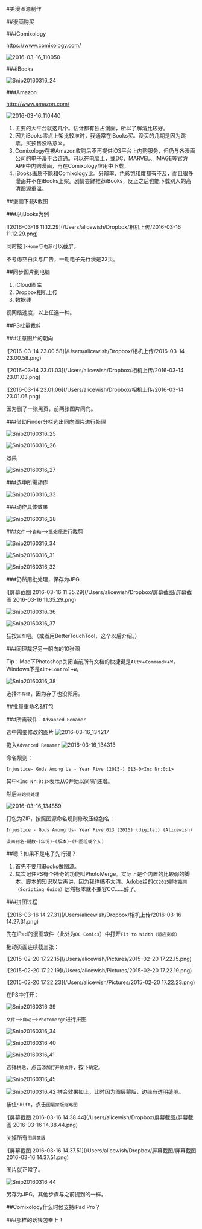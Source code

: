 #美漫图源制作

##漫画购买

###Comixology

https://www.comixology.com/

![2016-03-16_110050](/Users/alicewish/Pictures/FastStone/2016-03-16_110050.jpg)

###iBooks

![Snip20160316_24](/Users/alicewish/Pictures/Snip20160316_24.png)

###Amazon

http://www.amazon.com/

![2016-03-16_110440](/Users/alicewish/Pictures/FastStone/2016-03-16_110440.jpg)

1. 主要的大平台就这几个。估计都有独占漫画，所以了解清比较好。
2. 因为iBooks零点上架比较准时，我通常在iBooks买。没买的几期是因为跳票。买预售没啥意义。
3. Comixology在被Amazon收购后不再提供iOS平台上内购服务，但仍与各漫画公司的电子漫平台连通。可以在电脑上，或DC、MARVEL、IMAGE等官方APP中内购漫画，再在Comixology应用中下载。
4. iBooks画质不能和Comixology比。分辨率、色彩饱和度都有不及，而且很多漫画并不在iBooks上架。剧情尝鲜推荐iBooks，反正之后也能下载别人的高清图源重温。

##漫画下载&截图

###以iBooks为例

![2016-03-16 11.12.29](/Users/alicewish/Dropbox/相机上传/2016-03-16 11.12.29.png)

同时按下`Home`与`电源`可以截屏。

不考虑空白页与广告，一期电子先行漫是22页。

##同步图片到电脑

1. iCloud图库
2. Dropbox相机上传
3. 数据线

视网络速度，以上任选一种。

##PS批量裁剪

###注意图片的朝向

![2016-03-14 23.00.58](/Users/alicewish/Dropbox/相机上传/2016-03-14 23.00.58.png)

![2016-03-14 23.01.03](/Users/alicewish/Dropbox/相机上传/2016-03-14 23.01.03.png)

![2016-03-14 23.01.06](/Users/alicewish/Dropbox/相机上传/2016-03-14 23.01.06.png)

因为删了一张黑页，前两张图片同向。

###借助Finder分栏选出同向图片进行处理

![Snip20160316_25](/Users/alicewish/Pictures/Snip20160316_25.png)

![Snip20160316_26](/Users/alicewish/Pictures/Snip20160316_26.png)

效果

![Snip20160316_27](/Users/alicewish/Pictures/Snip20160316_27.png)

###选中所需动作

![Snip20160316_33](/Users/alicewish/Pictures/Snip20160316_33.png)

###动作具体效果

![Snip20160316_28](/Users/alicewish/Pictures/Snip20160316_28.png)

###`文件`—>`自动`—>`批处理`进行裁剪

![Snip20160316_34](/Users/alicewish/Pictures/Snip20160316_34.png)

![Snip20160316_31](/Users/alicewish/Pictures/Snip20160316_31.png)

![Snip20160316_32](/Users/alicewish/Pictures/Snip20160316_32.png)

###仍然用批处理，保存为JPG

![屏幕截图 2016-03-16 11.35.29](/Users/alicewish/Dropbox/屏幕截图/屏幕截图 2016-03-16 11.35.29.png)

![Snip20160316_36](/Users/alicewish/Pictures/Snip20160316_36.png)

![Snip20160316_37](/Users/alicewish/Pictures/Snip20160316_37.png)

狂按`回车`吧。（或者用BetterTouchTool，这个以后介绍。）

###同理裁好另一朝向的10张图

Tip：Mac下Photoshop关闭当前所有文档的快捷键是`Alt⌥`+`Command⌘`+`W`，Windows下是`Alt`+`Control`+`W`。

![Snip20160316_38](/Users/alicewish/Pictures/Snip20160316_38.png)

选择`不存储`，因为存了也没卵用。

##批量重命名&打包

###所需软件：`Advanced Renamer`

选中需要修改的图片
![2016-03-16_134217](/Users/alicewish/Pictures/FastStone/2016-03-16_134217.jpg)

拖入`Advanced Renamer`
![2016-03-16_134313](/Users/alicewish/Pictures/FastStone/2016-03-16_134313.jpg)



命名规则：

`Injustice- Gods Among Us - Year Five (2015-) 013-0<Inc Nr:0:1>`

其中`<Inc Nr:0:1>`表示从0开始以间隔1递增。

然后`开始批处理` 

![2016-03-16_134859](/Users/alicewish/Pictures/FastStone/2016-03-16_134859.jpg)

打包为ZIP，按照图源命名规则修改压缩包名：

`Injustice - Gods Among Us- Year Five 013 (2015) (digital) (Alicewish)`

`漫画刊名`-`期数`-`(年份)`-`(版本)`-`(扫图组或个人)`

##嗯？如果不是电子先行漫？

1. 首先不要用iBooks做图源。
2. 其次记住PS有个神奇的功能叫PhotoMerge。实际上是个内置的比较弱的脚本。脚本的知识以后再讲，因为我也搞不太清。Adobe给的`CC2015脚本指南（Scripting Guide）`居然根本就不兼容CC……醉了。

###拼图过程

![2016-03-16 14.27.31](/Users/alicewish/Dropbox/相机上传/2016-03-16 14.27.31.png)

先在iPad的漫画软件（此处为`DC Comics`）中打开`Fit to Width（适应宽度）`

拖动页面连续截三张：

![2015-02-20 17.22.15](/Users/alicewish/Pictures/2015-02-20 17.22.15.png)

![2015-02-20 17.22.19](/Users/alicewish/Pictures/2015-02-20 17.22.19.png)

![2015-02-20 17.22.23](/Users/alicewish/Pictures/2015-02-20 17.22.23.png)

在PS中打开：

![Snip20160316_39](/Users/alicewish/Pictures/Snip20160316_39.png)

`文件`—>`自动`—>`Photomerge`进行拼图

![Snip20160316_34](/Users/alicewish/Pictures/Snip20160316_34.png)

![Snip20160316_40](/Users/alicewish/Pictures/Snip20160316_40.png)

![Snip20160316_41](/Users/alicewish/Pictures/Snip20160316_41.png)

选择`拼贴`，点击`添加打开的文件`，按下`确定`。

![Snip20160316_45](/Users/alicewish/Pictures/Snip20160316_45.png)

![Snip20160316_42](/Users/alicewish/Pictures/Snip20160316_42.png)
拼合效果如上，此时因为图层蒙版，边缘有透明缝隙。

按住`Shift`，点击`图层蒙版缩略图`

![屏幕截图 2016-03-16 14.38.44](/Users/alicewish/Dropbox/屏幕截图/屏幕截图 2016-03-16 14.38.44.png)


关掉所有`图层蒙版`

![屏幕截图 2016-03-16 14.37.51](/Users/alicewish/Dropbox/屏幕截图/屏幕截图 2016-03-16 14.37.51.png)

图片就正常了。

![Snip20160316_44](/Users/alicewish/Pictures/Snip20160316_44.png)

另存为JPG，其他步骤与之前提到的一样。


##Comixology什么时候支持iPad Pro？

###那样的话钱包奉上！